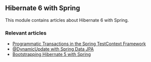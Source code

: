 ## Hibernate 6 with Spring

This module contains articles about Hibernate 6 with Spring.

### Relevant articles

- [Programmatic Transactions in the Spring TestContext Framework](https://www.baeldung.com/spring-test-programmatic-transactions)
- [@DynamicUpdate with Spring Data JPA](https://www.baeldung.com/spring-data-jpa-dynamicupdate)
- [Bootstrapping Hibernate 5 with Spring](https://www.baeldung.com/hibernate-5-spring)
